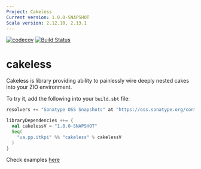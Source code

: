 ```yaml
---
Project: Cakeless
Current version: 1.0.0-SNAPSHOT
Scala version: 2.12.10, 2.13.1
---
```


[![codecov](https://codecov.io/gh/itkpi/cakeless/branch/master/graph/badge.svg)](https://codecov.io/gh/itkpi/cakeless)
[![Build Status](https://travis-ci.com/itkpi/cakeless.svg?branch=master)](https://travis-ci.com/itkpi/cakeless)


# cakeless

Cakeless is library providing ability to painlessly wire deeply nested cakes into your ZIO environment.

To try it, add the following into your `build.sbt` file:
```scala
resolvers += "Sonatype OSS Snapshots" at "https://oss.sonatype.org/content/repositories/snapshots"

libraryDependencies ++= {
  val cakelessV = "1.0.0-SNAPSHOT"
  Seq(
    "ua.pp.itkpi" %% "cakeless" % cakelessV
  )
}
```

Check examples [here](./examples/src/main/scala/com/examples)